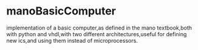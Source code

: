 # manoBasicComputer
implementation of a basic computer,as defined in the mano textbook,both with python and vhdl,with two different architectures,useful for defining new ics,and using them instead
of microprocessors.
